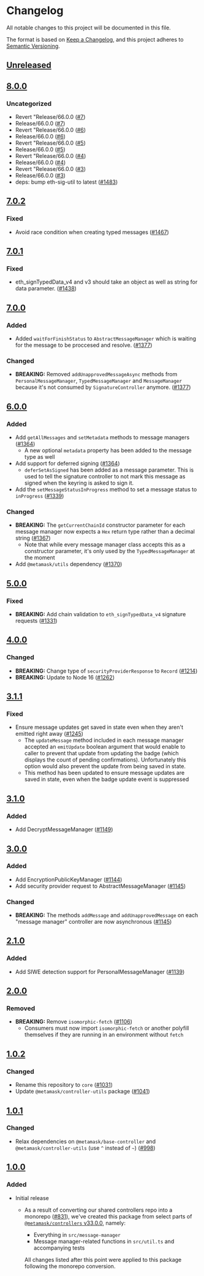 # Changelog
All notable changes to this project will be documented in this file.

The format is based on [Keep a Changelog](https://keepachangelog.com/en/1.0.0/),
and this project adheres to [Semantic Versioning](https://semver.org/spec/v2.0.0.html).

## [Unreleased]

## [8.0.0]
### Uncategorized
- Revert "Release/66.0.0 ([#7](https://github.com/mcmire/core/pull/7))
- Release/66.0.0 ([#7](https://github.com/mcmire/core/pull/7))
- Revert "Release/66.0.0 ([#6](https://github.com/mcmire/core/pull/6))
- Release/66.0.0 ([#6](https://github.com/mcmire/core/pull/6))
- Revert "Release/66.0.0 ([#5](https://github.com/mcmire/core/pull/5))
- Release/66.0.0 ([#5](https://github.com/mcmire/core/pull/5))
- Revert "Release/66.0.0 ([#4](https://github.com/mcmire/core/pull/4))
- Release/66.0.0 ([#4](https://github.com/mcmire/core/pull/4))
- Revert "Release/66.0.0 ([#3](https://github.com/mcmire/core/pull/3))
- Release/66.0.0 ([#3](https://github.com/mcmire/core/pull/3))
- deps: bump eth-sig-util to latest ([#1483](https://github.com/mcmire/core/pull/1483))

## [7.0.2]
### Fixed
- Avoid race condition when creating typed messages ([#1467](https://github.com/MetaMask/core/pull/1467))

## [7.0.1]
### Fixed
- eth_signTypedData_v4 and v3 should take an object as well as string for data parameter. ([#1438](https://github.com/MetaMask/core/pull/1438))

## [7.0.0]
### Added
- Added `waitForFinishStatus` to `AbstractMessageManager` which is waiting for the message to be proccesed and resolve. ([#1377](https://github.com/MetaMask/core/pull/1377))

### Changed
- **BREAKING:** Removed `addUnapprovedMessageAsync` methods from `PersonalMessageManager`, `TypedMessageManager` and `MessageManager` because it's not consumed by `SignatureController` anymore. ([#1377](https://github.com/MetaMask/core/pull/1377))

## [6.0.0]
### Added
- Add `getAllMessages` and `setMetadata` methods to message managers ([#1364](https://github.com/MetaMask/core/pull/1364))
  - A new optional `metadata` property has been added to the message type as well
- Add support for deferred signing ([#1364](https://github.com/MetaMask/core/pull/1364))
  - `deferSetAsSigned` has been added as a message parameter. This is used to tell the signature controller to not mark this message as signed when the keyring is asked to sign it.
- Add the `setMessageStatusInProgress` method to set a message status to `inProgress` ([#1339](https://github.com/MetaMask/core/pull/1339))

### Changed
- **BREAKING:** The `getCurrentChainId` constructor parameter for each message manager now expects a `Hex` return type rather than a decimal string ([#1367](https://github.com/MetaMask/core/pull/1367))
  - Note that while every message manager class accepts this as a constructor parameter, it's only used by the `TypedMessageManager` at the moment
- Add `@metamask/utils` dependency ([#1370](https://github.com/MetaMask/core/pull/1370))

## [5.0.0]
### Fixed
- **BREAKING:** Add chain validation to `eth_signTypedData_v4` signature requests ([#1331](https://github.com/MetaMask/core/pull/1331))

## [4.0.0]
### Changed
- **BREAKING:** Change type of `securityProviderResponse` to `Record` ([#1214](https://github.com/MetaMask/core/pull/1214))
- **BREAKING:** Update to Node 16 ([#1262](https://github.com/MetaMask/core/pull/1262))

## [3.1.1]
### Fixed
- Ensure message updates get saved in state even when they aren't emitted right away  ([#1245](https://github.com/MetaMask/core/pull/1245))
  - The `updateMessage` method included in each message manager accepted an `emitUpdate` boolean argument that would enable to caller to prevent that update from updating the badge (which displays the count of pending confirmations). Unfortunately this option would also prevent the update from being saved in state.
  - This method has been updated to ensure message updates are saved in state, even when the badge update event is suppressed

## [3.1.0]
### Added
- Add DecryptMessageManager ([#1149](https://github.com/MetaMask/core/pull/1149))

## [3.0.0]
### Added
- Add EncryptionPublicKeyManager ([#1144](https://github.com/MetaMask/core/pull/1144))
- Add security provider request to AbstractMessageManager ([#1145](https://github.com/MetaMask/core/pull/1145))

### Changed
- **BREAKING:** The methods `addMessage` and `addUnapprovedMessage` on each "message manager" controller are now asynchronous ([#1145](https://github.com/MetaMask/core/pull/1145))

## [2.1.0]
### Added
- Add SIWE detection support for PersonalMessageManager ([#1139](https://github.com/MetaMask/core/pull/1139))

## [2.0.0]
### Removed
- **BREAKING:** Remove `isomorphic-fetch` ([#1106](https://github.com/MetaMask/controllers/pull/1106))
  - Consumers must now import `isomorphic-fetch` or another polyfill themselves if they are running in an environment without `fetch`

## [1.0.2]
### Changed
- Rename this repository to `core` ([#1031](https://github.com/MetaMask/controllers/pull/1031))
- Update `@metamask/controller-utils` package ([#1041](https://github.com/MetaMask/controllers/pull/1041))

## [1.0.1]
### Changed
- Relax dependencies on `@metamask/base-controller` and `@metamask/controller-utils` (use `^` instead of `~`) ([#998](https://github.com/MetaMask/core/pull/998))

## [1.0.0]
### Added
- Initial release
  - As a result of converting our shared controllers repo into a monorepo ([#831](https://github.com/MetaMask/core/pull/831)), we've created this package from select parts of [`@metamask/controllers` v33.0.0](https://github.com/MetaMask/core/tree/v33.0.0), namely:
    - Everything in `src/message-manager`
    - Message manager-related functions in `src/util.ts` and accompanying tests

    All changes listed after this point were applied to this package following the monorepo conversion.

[Unreleased]: https://github.com/mcmire/core/compare/@metamask/message-manager@8.0.0...HEAD
[8.0.0]: https://github.com/mcmire/core/compare/@metamask/message-manager@7.0.2...@metamask/message-manager@8.0.0
[7.0.2]: https://github.com/mcmire/core/compare/@metamask/message-manager@7.0.1...@metamask/message-manager@7.0.2
[7.0.1]: https://github.com/mcmire/core/compare/@metamask/message-manager@7.0.0...@metamask/message-manager@7.0.1
[7.0.0]: https://github.com/mcmire/core/compare/@metamask/message-manager@6.0.0...@metamask/message-manager@7.0.0
[6.0.0]: https://github.com/mcmire/core/compare/@metamask/message-manager@5.0.0...@metamask/message-manager@6.0.0
[5.0.0]: https://github.com/mcmire/core/compare/@metamask/message-manager@4.0.0...@metamask/message-manager@5.0.0
[4.0.0]: https://github.com/mcmire/core/compare/@metamask/message-manager@3.1.1...@metamask/message-manager@4.0.0
[3.1.1]: https://github.com/mcmire/core/compare/@metamask/message-manager@3.1.0...@metamask/message-manager@3.1.1
[3.1.0]: https://github.com/mcmire/core/compare/@metamask/message-manager@3.0.0...@metamask/message-manager@3.1.0
[3.0.0]: https://github.com/mcmire/core/compare/@metamask/message-manager@2.1.0...@metamask/message-manager@3.0.0
[2.1.0]: https://github.com/mcmire/core/compare/@metamask/message-manager@2.0.0...@metamask/message-manager@2.1.0
[2.0.0]: https://github.com/mcmire/core/compare/@metamask/message-manager@1.0.2...@metamask/message-manager@2.0.0
[1.0.2]: https://github.com/mcmire/core/compare/@metamask/message-manager@1.0.1...@metamask/message-manager@1.0.2
[1.0.1]: https://github.com/mcmire/core/compare/@metamask/message-manager@1.0.0...@metamask/message-manager@1.0.1
[1.0.0]: https://github.com/mcmire/core/releases/tag/@metamask/message-manager@1.0.0
